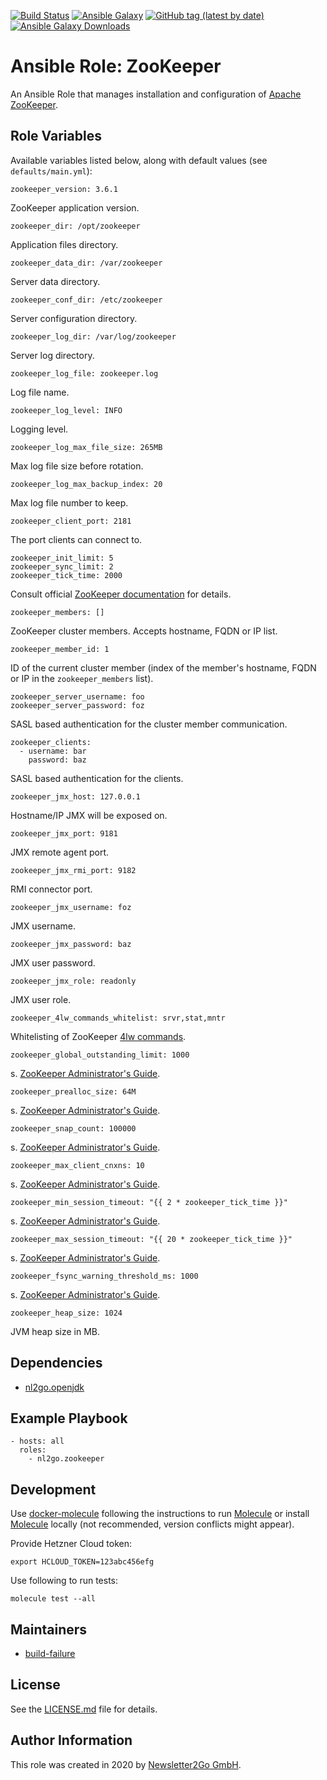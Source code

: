 [![Build Status](https://travis-ci.org/nl2go/ansible-role-zookeeper.svg?branch=master)](https://travis-ci.org/nl2go/ansible-role-zookeeper)
[![Ansible Galaxy](https://img.shields.io/badge/role-nl2go.zookeeper-blue.svg)](https://galaxy.ansible.com/nl2go/zookeeper/)
[![GitHub tag (latest by date)](https://img.shields.io/github/v/tag/nl2go/ansible-role-zookeeper)](https://galaxy.ansible.com/nl2go/zookeeper)
[![Ansible Galaxy Downloads](https://img.shields.io/ansible/role/d/48974.svg?color=blue)](https://galaxy.ansible.com/nl2go/zookeeper/)

# Ansible Role: ZooKeeper

An Ansible Role that manages installation and configuration of [Apache ZooKeeper](https://zookeeper.apache.org/).

## Role Variables

Available variables listed below, along with default values (see `defaults/main.yml`):

    zookeeper_version: 3.6.1

ZooKeeper application version.

    zookeeper_dir: /opt/zookeeper

Application files directory.

    zookeeper_data_dir: /var/zookeeper

Server data directory.

    zookeeper_conf_dir: /etc/zookeeper
    
Server configuration directory.

    zookeeper_log_dir: /var/log/zookeeper

Server log directory.

    zookeeper_log_file: zookeeper.log

Log file name.
    
    zookeeper_log_level: INFO
    
Logging level.    
    
    zookeeper_log_max_file_size: 265MB
    
Max log file size before rotation.
    
    zookeeper_log_max_backup_index: 20

Max log file number to keep.

    zookeeper_client_port: 2181
    
The port clients can connect to.

    zookeeper_init_limit: 5
    zookeeper_sync_limit: 2
    zookeeper_tick_time: 2000

Consult official [ZooKeeper documentation](https://zookeeper.apache.org/doc/r3.6.1/zookeeperAdmin.html#sc_configuration) for details.    
    
    zookeeper_members: []
    
ZooKeeper cluster members. Accepts hostname, FQDN or IP list.
    
    zookeeper_member_id: 1
    
ID of the current cluster member (index of the member's hostname, FQDN or IP in the `zookeeper_members` list).
    
    zookeeper_server_username: foo
    zookeeper_server_password: foz
    
SASL based authentication for the cluster member communication. 
    
    zookeeper_clients:
      - username: bar
        password: baz
    
SASL based authentication for the clients.

    zookeeper_jmx_host: 127.0.0.1

Hostname/IP JMX will be exposed on.

    zookeeper_jmx_port: 9181

JMX remote agent port.

    zookeeper_jmx_rmi_port: 9182

RMI connector port.

    zookeeper_jmx_username: foz

JMX username.

    zookeeper_jmx_password: baz

JMX user password.

    zookeeper_jmx_role: readonly

JMX user role.    

    zookeeper_4lw_commands_whitelist: srvr,stat,mntr

Whitelisting of ZooKeeper [4lw commands](https://zookeeper.apache.org/doc/current/zookeeperAdmin.html#sc_zkCommands).

    zookeeper_global_outstanding_limit: 1000

s. [ZooKeeper Administrator's Guide].
    
    zookeeper_prealloc_size: 64M

s. [ZooKeeper Administrator's Guide].
    
    zookeeper_snap_count: 100000
    
s. [ZooKeeper Administrator's Guide].

    zookeeper_max_client_cnxns: 10

s. [ZooKeeper Administrator's Guide].

    zookeeper_min_session_timeout: "{{ 2 * zookeeper_tick_time }}"

s. [ZooKeeper Administrator's Guide].

    zookeeper_max_session_timeout: "{{ 20 * zookeeper_tick_time }}"

s. [ZooKeeper Administrator's Guide].

    zookeeper_fsync_warning_threshold_ms: 1000
    
s. [ZooKeeper Administrator's Guide].

    zookeeper_heap_size: 1024

JVM heap size in MB.

## Dependencies

- [nl2go.openjdk](https://galaxy.ansible.com/nl2go/openjdk)

## Example Playbook

    - hosts: all
      roles:
        - nl2go.zookeeper

## Development

Use [docker-molecule](https://github.com/nl2go/docker-molecule) following the instructions to run [Molecule](https://molecule.readthedocs.io/en/stable/)
or install [Molecule](https://molecule.readthedocs.io/en/stable/) locally (not recommended, version conflicts might appear).

Provide Hetzner Cloud token:

    export HCLOUD_TOKEN=123abc456efg

Use following to run tests:

    molecule test --all

## Maintainers

- [build-failure](https://github.com/build-failure)

## License

See the [LICENSE.md](LICENSE.md) file for details.

## Author Information

This role was created in 2020 by [Newsletter2Go GmbH](https://www.newsletter2go.com/).

[ZooKeeper Administrator's Guide]: https://zookeeper.apache.org/doc/r3.6.1/zookeeperAdmin.html
